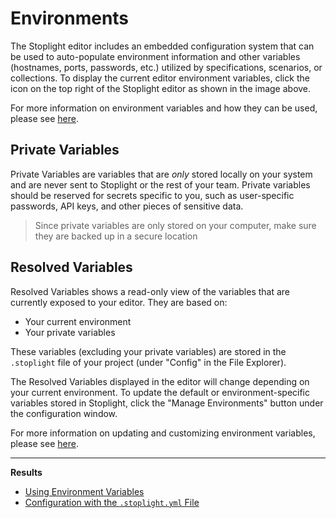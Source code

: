 # Environments

<!--(FIXME - SHOW CLICKING BETWEEN DIFFERENT ENVIRONMENTS)-->

The Stoplight editor includes an embedded configuration system that can be used
to auto-populate environment information and other variables (hostnames, ports,
passwords, etc.) utilized by specifications, scenarios, or collections. To
display the current editor environment variables, click the icon on the top
right of the Stoplight editor as shown in the image above.

<!--(FIXME - SHOW SCREENSHOT OF THE ENVIRONMENTS WINDOW)-->

For more information on environment variables and how they can be used, please
see [here](../testing/variables-environment.md).

## Private Variables

Private Variables are variables that are _only_ stored locally on your system
and are never sent to Stoplight or the rest of your team. Private variables
should be reserved for secrets specific to you, such as user-specific passwords,
API keys, and other pieces of sensitive data.

> Since private variables are only stored on your computer, make sure they are
  backed up in a secure location

## Resolved Variables

Resolved Variables shows a read-only view of the variables that are currently
exposed to your editor. They are based on:

* Your current environment
* Your private variables

These variables (excluding your private variables) are stored in the
`.stoplight` file of your project (under "Config" in the File Explorer). 

The Resolved Variables displayed in the editor will change depending on your
current environment. To update the default or environment-specific variables
stored in Stoplight, click the "Manage Environments" button under the
configuration window.

<!--(FIXME - SHOW GIF OF CLICKING MANAGE ENVIRONMENTS BUTTON)-->

For more information on updating and customizing environment variables, please
see [here](./editor-configuration.md#environments).

***

**Results**

* [Using Environment Variables](../testing/variables-environment.md)
* [Configuration with the `.stoplight.yml` File](./editor-configuration.md#environments)
